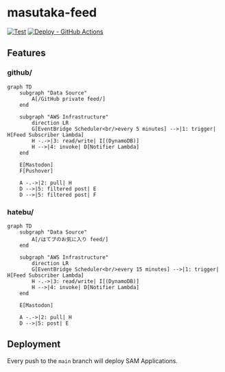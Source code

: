 # masutaka-feed

[![Test](https://github.com/masutaka/masutaka-feed/actions/workflows/test.yml/badge.svg?branch=main)][Test]
[![Deploy - GitHub Actions](https://github.com/masutaka/masutaka-feed/actions/workflows/deploy.yml/badge.svg?branch=main)][deploy]

[Test]: https://github.com/masutaka/masutaka-feed/actions/workflows/test.yml?query=branch%3Amain
[deploy]: https://github.com/masutaka/masutaka-feed/actions/workflows/deploy.yml?query=branch%3Amain

## Features

### github/

```mermaid
graph TD
    subgraph "Data Source"
        A[/GitHub private feed/]
    end

    subgraph "AWS Infrastructure"
        direction LR
        G[EventBridge Scheduler<br/>every 5 minutes] -->|1: trigger| H[Feed Subscriber Lambda]
        H -.->|3: read/write| I[(DynamoDB)]
        H -->|4: invoke| D[Notifier Lambda]
    end

    E[Mastodon]
    F[Pushover]

    A -.->|2: pull| H
    D -->|5: filtered post| E
    D -->|5: filtered post| F
```

### hatebu/

```mermaid
graph TD
    subgraph "Data Source"
        A[/はてブのお気に入り feed/]
    end

    subgraph "AWS Infrastructure"
        direction LR
        G[EventBridge Scheduler<br/>every 15 minutes] -->|1: trigger| H[Feed Subscriber Lambda]
        H -.->|3: read/write| I[(DynamoDB)]
        H -->|4: invoke| D[Notifier Lambda]
    end

    E[Mastodon]

    A -.->|2: pull| H
    D -->|5: post| E
```

## Deployment

Every push to the `main` branch will deploy SAM Applications.
